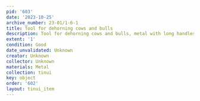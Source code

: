```yaml
---
pid: '603'
date: '2023-10-25'
archive_number: 23-01/1-6-1
title: Tool for dehorning cows and bulls
description: Tool for dehorning cows and bulls, metal with long handles
extent: '1'
condition: Good
date_unvalidated: Unknown
creator: Unknown
collector: Unknown
materials: Metal
collection: tinui
key: object
order: '602'
layout: tinui_item
---
```

